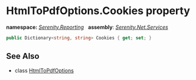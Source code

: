 # HtmlToPdfOptions.Cookies property
**namespace:** *[Serenity.Reporting](../../README.md#serenity.reporting-namespace)*   **assembly**: *[Serenity.Net.Services](../../README.md)*

```csharp
public Dictionary<string, string> Cookies { get; set; }
```

## See Also

* class [HtmlToPdfOptions](../HtmlToPdfOptions.md)